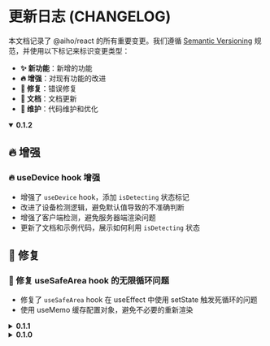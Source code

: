 # 更新日志 (CHANGELOG)

本文档记录了 @aiho/react 的所有重要变更。我们遵循 [Semantic Versioning](https://semver.org/lang/zh-CN/) 规范，并使用以下标记来标识变更类型：

- **✨ 新功能**：新增的功能
- **🔥 增强**：对现有功能的改进
- **🐛 修复**：错误修复
- **📝 文档**：文档更新
- **🔧 维护**：代码维护和优化


<details open>
<summary><strong>0.1.2</strong></summary>

## 🔥 增强

### 🔥 useDevice hook 增强
- 增强了 `useDevice` hook，添加 `isDetecting` 状态标记
- 改进了设备检测逻辑，避免默认值导致的不准确判断
- 增强了客户端检测，避免服务器端渲染问题
- 更新了文档和示例代码，展示如何利用 `isDetecting` 状态

## 🐛 修复

### 🐛 修复 useSafeArea hook 的无限循环问题
- 修复了 `useSafeArea` hook 在 useEffect 中使用 setState 触发死循环的问题
- 使用 useMemo 缓存配置对象，避免不必要的重新渲染

</details>

<details>
<summary><strong>0.1.1</strong></summary>

## ✨ 新功能

### ✨ 新增设备检测 hook
- 新增 `useDevice` hook，用于检测设备类型和屏幕尺寸
- 支持通过 `isMobile` 属性判断当前屏幕是否为移动设备尺寸
- 支持通过 `deviceType` 属性获取实际设备类型（'mobile' 或 'desktop'）
- 支持自定义移动设备断点宽度
- 导出了新的类型和接口：`DeviceType` 和 `UseDeviceOptions`

## 🔥 增强

### 🔥 hooks 可配置性增强
- 增强了 `useRem` hook 的灵活性，支持自定义基准宽度和基准字体大小
- 增强了 `useSafeArea` hook 的灵活性，支持自定义 CSS 变量名称
- 导出了新的类型和接口：`UseRemOptions`、`CssVarNames` 和 `UseSafeAreaOptions`
- 更新了文档和示例代码，展示如何使用自定义配置

</details>

<details>
<summary><strong>0.1.0</strong></summary>

## 🎉 首次发布

### ✨ 新功能
- 移动端适配
  - `useRem` - rem 单位转换 hook
  - `px2rem` - 将像素值转换为 rem 字符串的函数
  - `rem2px` - 将 rem 值转换为像素数值的函数

- 安全区域处理
  - `useSafeArea` - 安全区域处理 hook
  - 自动设置安全区域相关的 CSS 变量
  - 提供安全区域的尺寸信息
</details>
